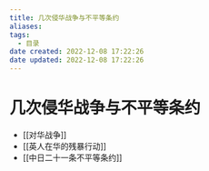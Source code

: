 ```yaml
---
title: 几次侵华战争与不平等条约
aliases:
tags:
  - 目录
date created: 2022-12-08 17:22:26
date updated: 2022-12-08 17:22:26
---
```


# 几次侵华战争与不平等条约

- [[对华战争]]
- [[英人在华的残暴行动]]
- [[中日二十一条不平等条约]]
